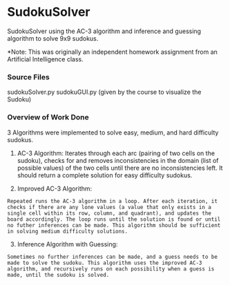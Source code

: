 # SudokuSolver
SudokuSolver using the AC-3 algorithm and inference and guessing algorithm to solve 9x9 sudokus.

*Note: This was originally an independent homework assignment from an Artificial Intelligence class. 

### Source Files
sudokuSolver.py
sudokuGUI.py (given by the course to visualize the Sudoku)

### Overview of Work Done
3 Algorithms were implemented to solve easy, medium, and hard difficulty sudokus. 

  1. AC-3 Algorithm: 
    Iterates through each arc (pairing of two cells on the sudoku), checks for and removes inconsistencies in the domain (list of possible values) of the two cells until there are no inconsistencies left. It should return a complete solution for easy difficulty sudokus. 
    
  2. Improved AC-3 Algorithm:

    Repeated runs the AC-3 algorithm in a loop. After each iteration, it checks if there are any lone values (a value that only exists in a single cell within its row, column, and quadrant), and updates the board accordingly. The loop runs until the solution is found or until no futher inferences can be made. This algorithm should be sufficient in solving medium difficulty solutions. 
    
  3. Inference Algorithm with Guessing:

    Sometimes no further inferences can be made, and a guess needs to be made to solve the sudoku. This algorithm uses the improved AC-3 algorithm, and recursively runs on each possibility when a guess is made, until the sudoku is solved. 
